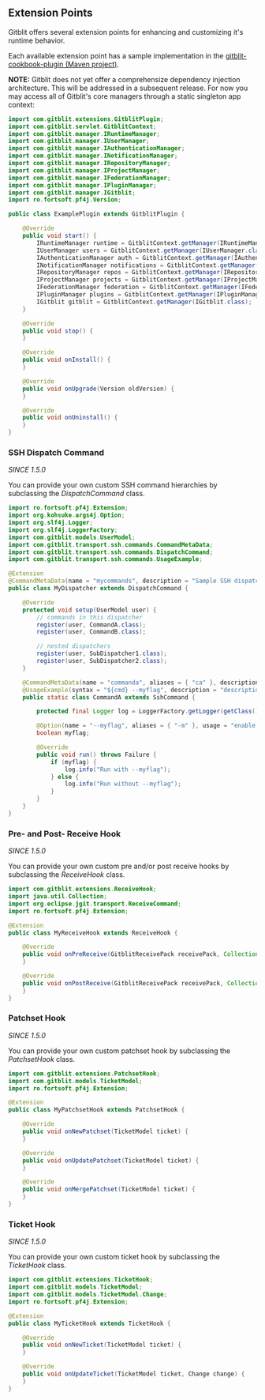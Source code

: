 ## Extension Points

Gitblit offers several extension points for enhancing and customizing it's runtime behavior.

Each available extension point has a sample implementation in the [gitblit-cookbook-plugin (Maven project)](https://github.com/gitblit/gitblit-cookbook-plugin).

**NOTE:**
Gitblit does not yet offer a comprehensize dependency injection architecture.  This will be addressed in a subsequent release.  For now you may access all of Gitblit's core managers through a static singleton app context:

```java
import com.gitblit.extensions.GitblitPlugin;
import com.gitblit.servlet.GitblitContext;
import com.gitblit.manager.IRuntimeManager;
import com.gitblit.manager.IUserManager;
import com.gitblit.manager.IAuthenticationManager;
import com.gitblit.manager.INotificationManager;
import com.gitblit.manager.IRepositoryManager;
import com.gitblit.manager.IProjectManager;
import com.gitblit.manager.IFederationManager;
import com.gitblit.manager.IPluginManager;
import com.gitblit.manager.IGitblit;
import ro.fortsoft.pf4j.Version;

public class ExamplePlugin extends GitblitPlugin {

    @Override
    public void start() {
        IRuntimeManager runtime = GitblitContext.getManager(IRuntimeManager.class);
        IUserManager users = GitblitContext.getManager(IUserManager.class);
        IAuthenticationManager auth = GitblitContext.getManager(IAuthenticationManager.class);
        INotificationManager notifications = GitblitContext.getManager(INotificationManager.class);
        IRepositoryManager repos = GitblitContext.getManager(IRepositoryManager.class);
        IProjectManager projects = GitblitContext.getManager(IProjectManager.class);
        IFederationManager federation = GitblitContext.getManager(IFederationManager.class);
        IPluginManager plugins = GitblitContext.getManager(IPluginManager.class);
        IGitblit gitblit = GitblitContext.getManager(IGitblit.class);
    }

    @Override
    public void stop() {
    }

    @Override
    public void onInstall() {
    }

    @Override
    public void onUpgrade(Version oldVersion) {
    }

    @Override
    public void onUninstall() {
    }
}
```

### SSH Dispatch Command

*SINCE 1.5.0*

You can provide your own custom SSH command hierarchies by subclassing the *DispatchCommand* class.

```java
import ro.fortsoft.pf4j.Extension;
import org.kohsuke.args4j.Option;
import org.slf4j.Logger;
import org.slf4j.LoggerFactory;
import com.gitblit.models.UserModel;
import com.gitblit.transport.ssh.commands.CommandMetaData;
import com.gitblit.transport.ssh.commands.DispatchCommand;
import com.gitblit.transport.ssh.commands.UsageExample;

@Extension
@CommandMetaData(name = "mycommands", description = "Sample SSH dispatcher")
public class MyDispatcher extends DispatchCommand {

    @Override
    protected void setup(UserModel user) {
        // commands in this dispatcher
        register(user, CommandA.class);
        register(user, CommandB.class);

        // nested dispatchers
        register(user, SubDispatcher1.class);
        register(user, SubDispatcher2.class);
    }

    @CommandMetaData(name = "commanda", aliases = { "ca" }, description = "description of command a")
    @UsageExample(syntax = "${cmd} --myflag", description = "description of commanda with --myflag")
    public static class CommandA extends SshCommand {

        protected final Logger log = LoggerFactory.getLogger(getClass());

        @Option(name = "--myflag", aliases = { "-m" }, usage = "enable myflag")
        boolean myflag;

        @Override
        public void run() throws Failure {
            if (myflag) {
                log.info("Run with --myflag");
            } else {
                log.info("Run without --myflag");
            }
        }
    }
}
```

### Pre- and Post- Receive Hook

*SINCE 1.5.0*

You can provide your own custom pre and/or post receive hooks by subclassing the *ReceiveHook* class.

```java
import com.gitblit.extensions.ReceiveHook;
import java.util.Collection;
import org.eclipse.jgit.transport.ReceiveCommand;
import ro.fortsoft.pf4j.Extension;

@Extension
public class MyReceiveHook extends ReceiveHook {

    @Override
    public void onPreReceive(GitblitReceivePack receivePack, Collection<ReceiveCommand> commands) {
    }

    @Override
    public void onPostReceive(GitblitReceivePack receivePack, Collection<ReceiveCommand> commands) {
    }
}

```

### Patchset Hook

*SINCE 1.5.0*

You can provide your own custom patchset hook by subclassing the *PatchsetHook* class.

```java
import com.gitblit.extensions.PatchsetHook;
import com.gitblit.models.TicketModel;
import ro.fortsoft.pf4j.Extension;

@Extension
public class MyPatchsetHook extends PatchsetHook {

    @Override
    public void onNewPatchset(TicketModel ticket) {
    }

    @Override
    public void onUpdatePatchset(TicketModel ticket) {
    }

    @Override
    public void onMergePatchset(TicketModel ticket) {
    }
}
```

### Ticket Hook

*SINCE 1.5.0*

You can provide your own custom ticket hook by subclassing the *TicketHook* class.

```java
import com.gitblit.extensions.TicketHook;
import com.gitblit.models.TicketModel;
import com.gitblit.models.TicketModel.Change;
import ro.fortsoft.pf4j.Extension;

@Extension
public class MyTicketHook extends TicketHook {

    @Override
    public void onNewTicket(TicketModel ticket) {
    }

    @Override
    public void onUpdateTicket(TicketModel ticket, Change change) {
    }
}
```

